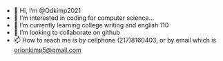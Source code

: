- 👋 Hi, I’m @Odkimp2021
- 👀 I’m interested in coding for computer science...
- 🌱 I’m currently learning college writing and english 110
- 💞️ I’m looking to collaborate on github
- 📫 How to reach me is by cellphone (217)8160403, or by email which is orionkimp5@gmail.com
